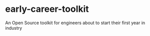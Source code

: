 # early-career-toolkit
An Open Source toolkit for engineers about to start their first year in industry
